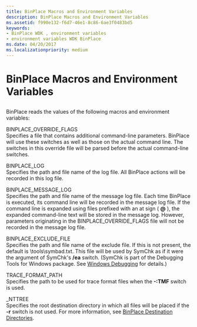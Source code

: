 ```yaml
---
title: BinPlace Macros and Environment Variables
description: BinPlace Macros and Environment Variables
ms.assetid: f990e132-f6d7-46e1-8c86-6ae3f0483bd5
keywords:
- BinPlace WDK , environment variables
- environment variables WDK BinPlace
ms.date: 04/20/2017
ms.localizationpriority: medium
---
```


# BinPlace Macros and Environment Variables


## <span id="ddk_binplace_environment_variables_tools"></span><span id="DDK_BINPLACE_ENVIRONMENT_VARIABLES_TOOLS"></span>


BinPlace reads the values of the following macros and environment variables:

<span id="BINPLACE_OVERRIDE_FLAGS"></span><span id="binplace_override_flags"></span>BINPLACE\_OVERRIDE\_FLAGS  
Specifies a file that contains additional command-line parameters. BinPlace will use these switches as well as those on the actual command line. The switches in this override file will be parsed before the actual command-line switches.

<span id="________BINPLACE_LOG_______"></span><span id="________binplace_log_______"></span> BINPLACE\_LOG   
Specifies the path and file name of the log file. All BinPlace actions will be recorded in this log file.

<span id="BINPLACE_MESSAGE_LOG"></span><span id="binplace_message_log"></span>BINPLACE\_MESSAGE\_LOG  
Specifies the path and file name of the message log file. Each time BinPlace is executed, its command line will be recorded in the message log file. If the command line is expanded using files prefixed with an at sign ( **@** ), the expanded command-line text will be stored in the message log. However, parameters originating in the BINPLACE\_OVERRIDE\_FLAGS file will not be recorded in the message log file.

<span id="BINPLACE_EXCLUDE_FILE"></span><span id="binplace_exclude_file"></span>BINPLACE\_EXCLUDE\_FILE  
Specifies the path and file name of the exclude file. If this is not present, the default is \\tools\\symbad.txt. This file will be used by SymChk as if it were the argument of SymChk's **/ea** switch. (SymChk is part of the Debugging Tools for Windows package. See [Windows Debugging](https://msdn.microsoft.com/library/windows/hardware/ff551063) for details.)

<span id="TRACE_FORMAT_PATH"></span><span id="trace_format_path"></span>TRACE\_FORMAT\_PATH  
Specifies the path to be used for trace format files when the **-:TMF** switch is used.

<span id="_________NTTREE_______"></span><span id="_________nttree_______"></span> \_NTTREE   
Specifies the root destination directory in which all files will be placed if the **-r** switch is not used. For more information, see [BinPlace Destination Directories](binplace-destination-directories.md).

 

 





